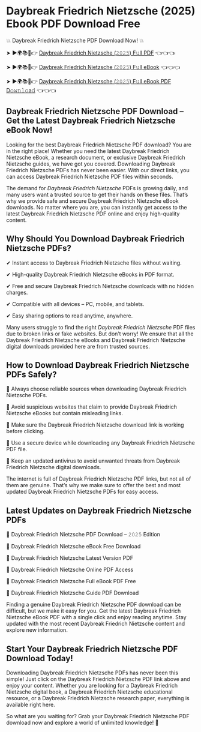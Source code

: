 # Daybreak Friedrich Nietzsche (2025) Ebook PDF Download Free

💥 Daybreak Friedrich Nietzsche PDF Download Now! 💥

➤ ►🌍📚📱👉 [Daybreak Friedrich Nietzsche (𝟸𝟶𝟸𝟻) F𝚞ll PDF](https://getpdf.xyz/daybreak-friedrich-nietzsche) 👈👈👈


➤ ►🌍📚📱👉 [Daybreak Friedrich Nietzsche (𝟸𝟶𝟸𝟻) F𝚞ll eBook](https://getpdf.xyz/daybreak-friedrich-nietzsche) 👈👈👈


➤ ►🌍📚📱👉 [Daybreak Friedrich Nietzsche (𝟸𝟶𝟸𝟻) F𝚞ll eBook PDF D𝚘𝚠𝚗𝚕𝚘a𝚍](https://getpdf.xyz/daybreak-friedrich-nietzsche) 👈👈👈


## Daybreak Friedrich Nietzsche PDF Download – Get the Latest Daybreak Friedrich Nietzsche eBook Now!

Looking for the best Daybreak Friedrich Nietzsche PDF download? You are in the right place! Whether you need the latest Daybreak Friedrich Nietzsche eBook, a research document, or exclusive Daybreak Friedrich Nietzsche guides, we have got you covered. Downloading Daybreak Friedrich Nietzsche PDFs has never been easier. With our direct links, you can access Daybreak Friedrich Nietzsche PDF files within seconds.

The demand for *Daybreak Friedrich Nietzsche* PDFs is growing daily, and many users want a trusted source to get their hands on these files. That’s why we provide safe and secure Daybreak Friedrich Nietzsche eBook downloads. No matter where you are, you can instantly get access to the latest Daybreak Friedrich Nietzsche PDF online and enjoy high-quality content.

## Why Should You Download Daybreak Friedrich Nietzsche PDFs?

✔ Instant access to Daybreak Friedrich Nietzsche files without waiting.

✔ High-quality Daybreak Friedrich Nietzsche eBooks in PDF format.

✔ Free and secure Daybreak Friedrich Nietzsche downloads with no hidden charges.

✔ Compatible with all devices – PC, mobile, and tablets.

✔ Easy sharing options to read anytime, anywhere.

Many users struggle to find the right *Daybreak Friedrich Nietzsche* PDF files due to broken links or fake websites. But don’t worry! We ensure that all the Daybreak Friedrich Nietzsche eBooks and Daybreak Friedrich Nietzsche digital downloads provided here are from trusted sources.

## How to Download Daybreak Friedrich Nietzsche PDFs Safely?

📌 Always choose reliable sources when downloading Daybreak Friedrich Nietzsche PDFs.

📌 Avoid suspicious websites that claim to provide Daybreak Friedrich Nietzsche eBooks but contain misleading links.

📌 Make sure the Daybreak Friedrich Nietzsche download link is working before clicking.

📌 Use a secure device while downloading any Daybreak Friedrich Nietzsche PDF file.

📌 Keep an updated antivirus to avoid unwanted threats from Daybreak Friedrich Nietzsche digital downloads.

The internet is full of Daybreak Friedrich Nietzsche PDF links, but not all of them are genuine. That’s why we make sure to offer the best and most updated Daybreak Friedrich Nietzsche PDFs for easy access.

## Latest Updates on Daybreak Friedrich Nietzsche PDFs

🔹 Daybreak Friedrich Nietzsche PDF Download – 𝟸𝟶𝟸𝟻 Edition

🔹 Daybreak Friedrich Nietzsche eBook Free Download

🔹 Daybreak Friedrich Nietzsche Latest Version PDF

🔹 Daybreak Friedrich Nietzsche Online PDF Access

🔹 Daybreak Friedrich Nietzsche Full eBook PDF Free

🔹 Daybreak Friedrich Nietzsche Guide PDF Download

Finding a genuine Daybreak Friedrich Nietzsche PDF download can be difficult, but we make it easy for you. Get the latest Daybreak Friedrich Nietzsche eBook PDF with a single click and enjoy reading anytime. Stay updated with the most recent Daybreak Friedrich Nietzsche content and explore new information.

## Start Your Daybreak Friedrich Nietzsche PDF Download Today!

Downloading Daybreak Friedrich Nietzsche PDFs has never been this simple! Just click on the Daybreak Friedrich Nietzsche PDF link above and enjoy your content. Whether you are looking for a Daybreak Friedrich Nietzsche digital book, a Daybreak Friedrich Nietzsche educational resource, or a Daybreak Friedrich Nietzsche research paper, everything is available right here.

So what are you waiting for? Grab your Daybreak Friedrich Nietzsche PDF download now and explore a world of unlimited knowledge! 🚀